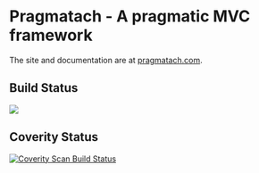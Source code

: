 Pragmatach - A pragmatic MVC framework
==========

The site and documentation are at [pragmatach.com](http://www.pragmatach.com/).


Build Status
----------

<a href="https://travis-ci.org/"><img src="https://api.travis-ci.org/teverett/Pragmatach.png"></a>

Coverity Status
-----------

<a href="https://scan.coverity.com/projects/teverett-pragmatach">
  <img alt="Coverity Scan Build Status"
       src="https://scan.coverity.com/projects/1641/badge.svg"/>
</a>
